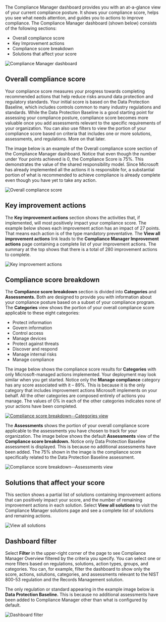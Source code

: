 The Compliance Manager dashboard provides you with an at-a-glance view of your current compliance posture. It shows your compliance score, helps you see what needs attention, and guides you to actions to improve compliance. The Compliance Manager dashboard (shown below) consists of the following sections:

- Overall compliance score
- Key Improvement actions
- Compliance score breakdown
- Solutions that affect your score

![Compliance Manager dashboard](../media/compliance-manager-dashboard.png)

## Overall compliance score

Your compliance score measures your progress towards completing recommended actions that help reduce risks around data protection and regulatory standards. Your initial score is based on the Data Protection Baseline, which includes controls common to many industry regulations and standards. While the Data Protection Baseline is a good starting point for assessing your compliance posture, compliance score becomes more valuable once you add assessments relevant to the specific requirements of your organization.   You can also use filters to view the portion of your compliance score based on criteria that includes one or more solutions, assessments, and regulations. More on that later.

The image below is an example of the Overall compliance score section of the Compliance Manager dashboard. Notice that even though the number under Your points achieved is 0, the Compliance Score is 75%. This demonstrates the value of the shared responsibility model. Since Microsoft has already implemented all the actions it is responsible for, a substantial portion of what is recommended to achieve compliance is already complete even though you have yet to take any action.

  ![Overall compliance score](../media/overall-compliance-score.png)

## Key improvement actions

The **Key improvement actions** section shows the activities that, if implemented, will most positively impact your compliance score. The example below shows each improvement action has an impact of 27 points. That means each action is of the type mandatory preventative. The **View all improvement actions** link leads to the **Compliance Manager Improvement actions** page containing a complete list of your improvement actions. The summary at the top shows that there is a total of 280 improvement actions to complete.

  ![Key improvement actions](../media/key-improvement-actions.png)

## Compliance score breakdown

The **Compliance score breakdown** section is divided into **Categories** and **Assessments.** Both are designed to provide you with information about your compliance posture based on a subset of your compliance program.
The **Categories** view shows the portion of your overall compliance score applicable to these eight categories:

- Protect information
- Govern information
- Control access
- Manage devices
- Protect against threats
- Discover and respond
- Manage internal risks
- Manage compliance

The image below shows the compliance score results for **Categories** with only Microsoft-managed actions implemented. Your deployment may look similar when you get started. Notice only the **Manage compliance** category has any score associated with it – 89%. This is because it is the only category that includes improvement actions Microsoft implements on your behalf. All the other categories are composed entirely of actions you manage. The values of 0% in each of the other categories indicates none of your actions have been completed.

[![Compliance score breakdown--Categories view](../media/compliance-score-breakdown.png)](../media/compliance-score-breakdown.png#lightbox)

The **Assessments** shows the portion of your overall compliance score applicable to the assessments you have chosen to track for your organization. The image below shows the default **Assessments** view of the **Compliance score breakdown.** Notice only Data Protection Baseline assessment is displayed. This is because no additional assessments have been added. The 75% shown in the image is the compliance score specifically related to the Data Protection Baseline assessment.

  ![Compliance score breakdown--Assessments view](../media/compliance-score-assessments.png)

## Solutions that affect your score

This section shows a partial list of solutions containing improvement actions that can positively impact your score, and the number of remaining improvement actions in each solution. Select **View all solutions** to visit the Compliance Manager solutions page and see a complete list of solutions and remaining actions.

  ![View all solutions](../media/solutions-score.png)

## Dashboard filter

Select **Filter** in the upper-right corner of the page to see Compliance Manager Overview filtered by the criteria you specify. You can select one or more filters based on regulations, solutions, action types, groups, and categories. You can, for example, filter the dashboard to show only the score, actions, solutions, categories, and assessments relevant to the NIST 800-53 regulation and the Records Management solution.

The only regulation or standard appearing in the example image below is **Data Protection Baseline.** This is because no additional assessments have been added to Compliance Manager other than what is configured by default.

  ![Dashboard filter](../media/filters.png)

